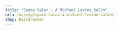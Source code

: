```yaml
---
title: "Space Salon - A Michael Levine Salon"
url: /surrey/space-salon-a-michael-levine-salon/
shop: hairdresser
---
```

